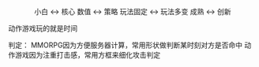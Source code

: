 <center>

小白     <->   核心
数值     <->   策略
玩法固定  <->    玩法多变
成熟     <->   创新

</center>

动作游戏玩的就是时间

判定：
MMORPG因为方便服务器计算，常用形状做判断某时刻对方是否命中
动作游戏因为注重打击感，常用方框来细化攻击判定